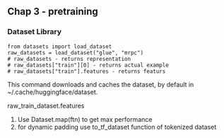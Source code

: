 ## Chap 3 - pretraining

### Dataset Library

```
from datasets import load_dataset
raw_datasets = load_dataset("glue", "mrpc")
# raw_datasets - returns representation 
# raw_datasets["train"][0] - returns actual example 
# raw_datasets["train"].features - returns featurs
```

This command downloads and caches the dataset, by default in ~/.cache/huggingface/dataset.

raw_train_dataset.features

1. Use Dataset.map(ftn) to get max performance
2. for dynamic padding use to_tf_dataset function of tokenized dataset